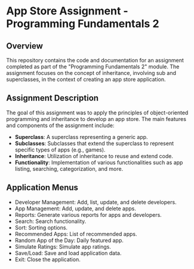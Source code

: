 # App Store Assignment - Programming Fundamentals 2

## Overview

This repository contains the code and documentation for an assignment completed as part of the "Programming Fundamentals 2" module. The assignment focuses on the concept of inheritance, involving sub and superclasses, in the context of creating an app store application.

## Assignment Description

The goal of this assignment was to apply the principles of object-oriented programming and inheritance to develop an app store. The main features and components of the assignment include:

- **Superclass**: A superclass representing a generic app.
- **Subclasses**: Subclasses that extend the superclass to represent specific types of apps (e.g., games).
- **Inheritance**: Utilization of inheritance to reuse and extend code.
- **Functionality**: Implementation of various functionalities such as app listing, searching, categorization, and more.

## Application Menus

- Developer Management: Add, list, update, and delete developers.
- App Management: Add, update, and delete apps.
- Reports: Generate various reports for apps and developers.
- Search: Search functionality.
- Sort: Sorting options.
- Recommended Apps: List of recommended apps.
- Random App of the Day: Daily featured app.
- Simulate Ratings: Simulate app ratings.
- Save/Load: Save and load application data.
- Exit: Close the application.
